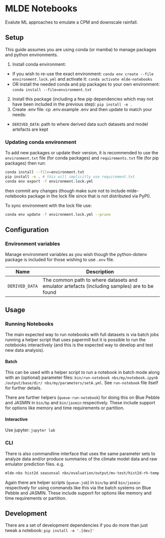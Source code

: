 # MLDE Notebooks

Evalute ML approaches to emulate a CPM and downscale rainfall.

## Setup

This guide assumes you are using conda (or mamba) to manage packages and python environments.

1. Install conda environment:
  * If you wish to re-use the exact environment: `conda env create --file environment.lock.yml` and activate it: `conda activate mlde-notebooks`
  * OR install the needed conda and pip packages to your own environment: `conda install --file=environment.txt`
2. Install this package (including a few pip dependencies which may not have been included in the previous step): `pip install -e .`
3. Create .env file: cp .env.example .env and then update to match your needs:
  * `DERIVED_DATA`: path to where derived data such datasets and model artefacts are kept

### Updating conda environment

To add new packages or update their version, it is recommended to use the `environment.txt` file (for conda packages) and `requirements.txt` file (for pip packages) then run:
```sh
conda install --file=environment.txt
pip install -e . # this will implicitly use requirement.txt
conda env export -f environment.lock.yml
```
then commit any changes (though make sure not to include mlde-notebooks package in the lock file since that is not distributed via PyPI).

To sync environment with the lock file use:
```sh
conda env update -f environment.lock.yml --prune
```

## Configuration

### Environment variables

Manage environment variables as you wish though the python-dotenv package is included for those wishing to use `.env` file.

| Name | Description |
|------|-------------|
|`DERIVED_DATA`| The common path to where datasets and emulator artefacts (including samples) are to be found |


## Usage

### Running Notebooks

The main expected way to run notebooks with full datasets is via batch jobs running a helper script that uses papermill but it is possible to run the notebooks interactively (and this is the expected way to develop and test new data analysis).

#### Batch

This can be used with a helper script to run a notebook in batch mode along with an (optional) parameter files: `bin/run-notebook nbs/my/notebook.ipynb /output/base/dir/ nbs/my/parameters/setA.yml`.
See `run-notebook` file itself for further details.

There are further helpers (`queue-run-notebook`) for doing this on Blue Pebble and JASMIN in `bin/bp` and `bin/jasmin` respectively. These include support for options like memory and time requirements or partition.

#### Interactive

Use jupyter: `jupyter lab`

### CLI

There is also commandline interface that uses the same parameter sets to analyze data and/or produce summaries of the climate model data and raw emulator prediction files. e.g.

```sh
mlde-nbs hist2d seasonsal nbs/evaluation/output/mv-test/hist2d-rh-temp.nc --xvar relhum150cm --yvar tmean150cm --params-file nbs/evaluation/parameters/mv-test.yml
```

Again there are helper scripts (`queue-job`) in `bin/bp` and `bin/jasmin` respectively for using commands like this via the batch systems on Blue Pebble and JASMIN. These include support for options like memory and time requirements or partition.

## Development

There are a set of development dependencies if you do more than just tweak a notebook: `pip install -e '.[dev]'`
